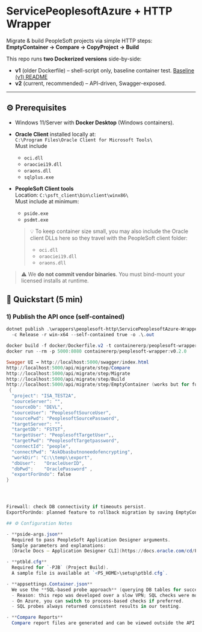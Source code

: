 # ServicePeoplesoftAzure + HTTP Wrapper

Migrate & build PeopleSoft projects via simple HTTP steps:  
**EmptyContainer → Compare → CopyProject → Build**  

This repo runs **two Dockerized versions** side-by-side:
- **v1** (older Dockerfile) – shell-script only, baseline container test. [Baseline (v1) README](./baseline%20(v1)/README.md)
- **v2** (current, recommended) – API-driven, Swagger-exposed.
---

## ⚙️ Prerequisites

- Windows 11/Server with **Docker Desktop** (Windows containers).
- **Oracle Client** installed locally at:  
  `C:\Program Files\Oracle Client for Microsoft Tools\`  
  Must include  
  - `oci.dll`
  - `oraociei19.dll`
  - `oraons.dll`
  - `sqlplus.exe`

- **PeopleSoft Client tools**  
  Location: `C:\psft_client\bin\client\winx86\`  
  Must include at minimum:
  - `pside.exe`
  - `psdmt.exe`
  > 💡 To keep container size small, you may also include the Oracle client DLLs here so they travel with the PeopleSoft client folder:
  > - `oci.dll`
  > - `oraociei19.dll`
  > - `oraons.dll`

> ⚠️ We **do not commit vendor binaries**. You must bind-mount your licensed installs at runtime.

## 🚀 Quickstart (5 min)

### 1) Publish the API once (self-contained)

```powershell
dotnet publish .\wrappers\peoplesoft-http\ServicePeoplesoftAzure-Wrapper\src\Wrapper.Api\Wrapper.Api.csproj `
  -c Release -r win-x64 --self-contained true -o .\.out

docker build -f docker/Dockerfile.v2 -t containererp/peoplesoft-wrapper:v0.2.0 --build-arg PUBLISH_DIR=.out .
docker run --rm -p 5000:8080 containererp/peoplesoft-wrapper:v0.2.0

Swagger UI → http://localhost:5000/swagger/index.html
http://localhost:5000/api/migrate/step/Compare
http://localhost:5000/api/migrate/step/Migrate
http://localhost:5000/api/migrate/step/Build
http://localhost:5000/api/migrate/step/EmptyContainer (works but for future release)
 {
  "project": "ISA_TEST2A",
  "sourceServer": "",
  "sourceDb": "DEVL",
  "sourceUser": "PeoplesoftSourceUser",
  "sourcePwd": "PeoplesoftSourcePassword",
  "targetServer": "",
  "targetDb": "FSTST",
  "targetUser": "PeoplesoftTargetUser",,
  "targetPwd": "PeoplesoftTargetpassword", 
  "connectId": "people",
  "connectPwd": "AskDbasbutnoneedofencrypting",
  "workDir": "C:\\temp\\export",
  "dbUser":   "OracleUserID",
  "dbPwd":    "OraclePassword" ,  
  "exportForUndo": false 
}




Firewall: check DB connectivity if timeouts persist. 
ExportForUndo: planned feature to rollback migration by saving EmptyContainer outputs.

## ⚙️ Configuration Notes

- **pside-args.json**  
  Required to pass PeopleSoft Application Designer arguments.  
  Sample parameters and explanations:  
  [Oracle Docs – Application Designer CLI](https://docs.oracle.com/cd/F44947_01/pt858pbr3/eng/pt/tlcm/concept_UnderstandingPeopleSoftApplicationDesignerCommandLineParameters-07741f.html?pli=ul_d102e86_tlcm)

- **ptbld.cfg**  
  Required for `-PJB` (Project Build).  
  A sample file is available at `<PS_HOME>\setup\ptbld.cfg`.

- **appsettings.Container.json**  
  We use the **SQL-based probe approach** (querying DB tables for success/failure) instead of the process exit code approach.  
  - Reason: this repo was developed over a slow VPN; SQL checks were more reliable.  
  - On Azure, you can switch to process-based checks if preferred.  
  - SQL probes always returned consistent results in our testing.

- **Compare Reports**  
  Compare report files are generated and can be viewed outside the API. Not wired into the REST response yet, but easily extended if needed.

 
